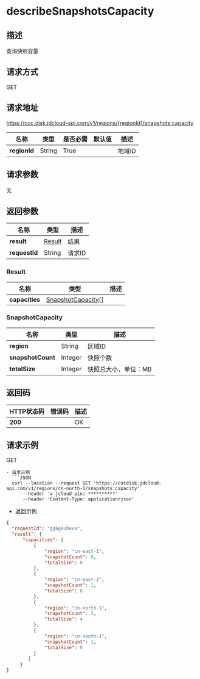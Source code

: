 # describeSnapshotsCapacity


## 描述
查询快照容量

## 请求方式
GET

## 请求地址
https://coc.disk.jdcloud-api.com/v1/regions/{regionId}/snapshots:capacity

|名称|类型|是否必需|默认值|描述|
|---|---|---|---|---|
|**regionId**|String|True| |地域ID|

## 请求参数
无


## 返回参数
|名称|类型|描述|
|---|---|---|
|**result**|[Result](describeSnapshotsCapacity#Result)|结果|
|**requestId**|String|请求ID|

### <div id="Result">Result</div>
|名称|类型|描述|
|---|---|---|
|**capacities**|[SnapshotCapacity[]](describeSnapshotsCapacity#SnapshotCapacity)| |
### <div id="SnapshotCapacity">SnapshotCapacity</div>
|名称|类型|描述|
|---|---|---|
|**region**|String|区域ID|
|**snapshotCount**|Integer|快照个数|
|**totalSize**|Integer|快照总大小，单位：MB|

## 返回码
|HTTP状态码|错误码|描述|
|---|---|---|
|**200**||OK|

## 请求示例
GET
```
- 请求示例
  ```JSON
  curl --location --request GET 'https://cocdisk.jdcloud-api.com/v1/regions/cn-north-1/snapshots:capacity' 
      --header 'x-jcloud-pin: **********' 
      --header 'Content-Type: application/json' 
  ```
  - 返回示例
  ```JSON
  {
    "requestId": "gg6geuheva",
    "result": {
        "capacities": [
            {
                "region": "cn-east-1",
                "snapshotCount": 0,
                "totalSize": 0
            },
            {
                "region": "cn-east-2",
                "snapshotCount": 1,
                "totalSize": 0
            },
            {
                "region": "cn-north-1",
                "snapshotCount": 3,
                "totalSize": 4
            },
            {
                "region": "cn-south-1",
                "snapshotCount": 1,
                "totalSize": 0
            }
          ]
       }
  }
  ```          

```
